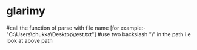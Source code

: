# glarimy
#call the function of parse with file name [for example:-"C:\\Users\\chukka\\Desktop\\test.txt"] 
#use two backslash "\\" in the path i.e look at above path
